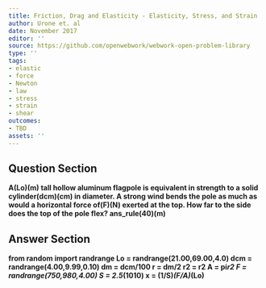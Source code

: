 ```yaml
---
title: Friction, Drag and Elasticity - Elasticity, Stress, and Strain
author: Urone et. al
date: November 2017
editor: ''
source: https://github.com/openwebwork/webwork-open-problem-library
type: ''
tags:
- elastic
- force
- Newton
- law
- stress
- strain
- shear
outcomes:
- TBD
assets: ''
---
```


## Question Section 

<b>
A(Lo)(m) tall hollow aluminum flagpole is equivalent in strength to a solid cylinder(dcm)(cm) in diameter. A strong wind bends the pole as much as would a horizontal force of(F)(N) exerted at the top. How far to the side does the top of the pole flex?
ans_rule(40)(m)


## Answer Section

from random import randrange
Lo = randrange(21.00,69.00,4.0)
dcm = randrange(4.00,9.99,0.10)
dm = dcm/100
r = dm/2
r2 = r**2
A = pi*r2
F = randrange(750,980,4.00)
S = 2.5*(10**10)
x = (1/S)*(F/A)*(Lo)